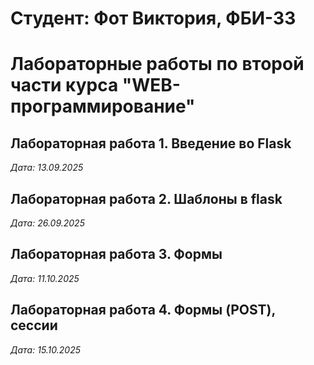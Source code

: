 # Студент: Фот Виктория, ФБИ-33

# Лабораторные работы по второй части курса "WEB-программирование"

## Лабораторная работа 1. Введение во Flask

*Дата: 13.09.2025*

## Лабораторная работа 2. Шаблоны в flask

*Дата: 26.09.2025*

## Лабораторная работа 3. Формы

*Дата: 11.10.2025*

## Лабораторная работа 4. Формы (POST), сессии

*Дата: 15.10.2025*
